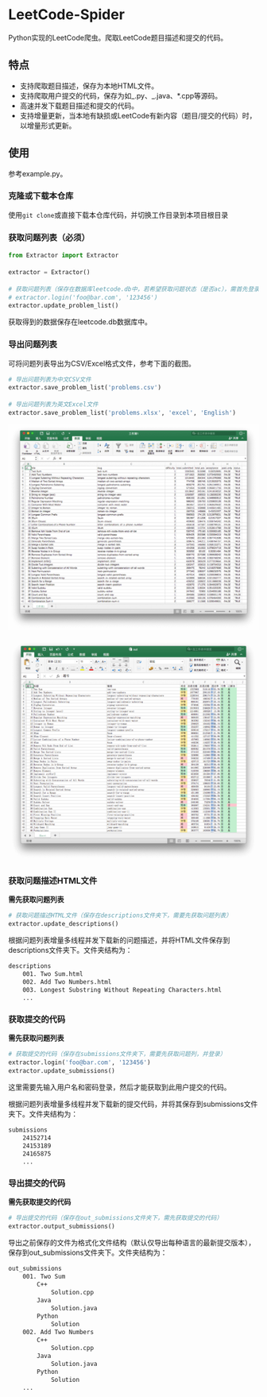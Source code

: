 # LeetCode-Spider

Python实现的LeetCode爬虫。爬取LeetCode题目描述和提交的代码。

## 特点

- 支持爬取题目描述，保存为本地HTML文件。
- 支持爬取用户提交的代码，保存为如_.py、_.java、\*.cpp等源码。
- 高速并发下载题目描述和提交的代码。
- 支持增量更新，当本地有缺损或LeetCode有新内容（题目/提交的代码）时，以增量形式更新。

## 使用

参考example.py。

### 克隆或下载本仓库

使用`git clone`或直接下载本仓库代码，并切换工作目录到本项目根目录

### 获取问题列表（必须）

```python
from Extractor import Extractor

extractor = Extractor()

# 获取问题列表（保存在数据库leetcode.db中，若希望获取问题状态（是否ac），需首先登录）
# extractor.login('foo@bar.com', '123456')
extractor.update_problem_list()
```

获取得到的数据保存在leetcode.db数据库中。

### 导出问题列表

可将问题列表导出为CSV/Excel格式文件，参考下面的截图。

```python
# 导出问题列表为中文CSV文件
extractor.save_problem_list('problems.csv')

# 导出问题列表为英文Excel文件
extractor.save_problem_list('problems.xlsx', 'excel', 'English')
```

![CSV][csv]

![Excel][excel]

### 获取问题描述HTML文件

**需先获取问题列表**

```python
# 获取问题描述HTML文件（保存在descriptions文件夹下，需要先获取问题列表）
extractor.update_descriptions()
```

根据问题列表增量多线程并发下载新的问题描述，并将HTML文件保存到descriptions文件夹下。文件夹结构为：

```
descriptions
    001. Two Sum.html
    002. Add Two Numbers.html
    003. Longest Substring Without Repeating Characters.html
    ...
```

### 获取提交的代码

**需先获取问题列表**

```python
# 获取提交的代码（保存在submissions文件夹下，需要先获取问题列，并登录）
extractor.login('foo@bar.com', '123456')
extractor.update_submissions()
```

这里需要先输入用户名和密码登录，然后才能获取到此用户提交的代码。

根据问题列表增量多线程并发下载新的提交代码，并将其保存到submissions文件夹下。文件夹结构为：

```
submissions
    24152714
    24153189
    24165875
    ...
```

### 导出提交的代码

**需先获取提交的代码**

```python
# 导出提交的代码（保存在out_submissions文件夹下，需先获取提交的代码）
extractor.output_submissions()
```

导出之前保存的文件为格式化文件结构（默认仅导出每种语言的最新提交版本），保存到out_submissions文件夹下。文件夹结构为：

```
out_submissions
    001. Two Sum
        C++
            Solution.cpp
        Java
            Solution.java
        Python
            Solution
    002. Add Two Numbers
        C++
            Solution.cpp
        Java
            Solution.java
        Python
            Solution
    ...
```

[csv]: screenshot/csv.png

[excel]: screenshot/excel.png

